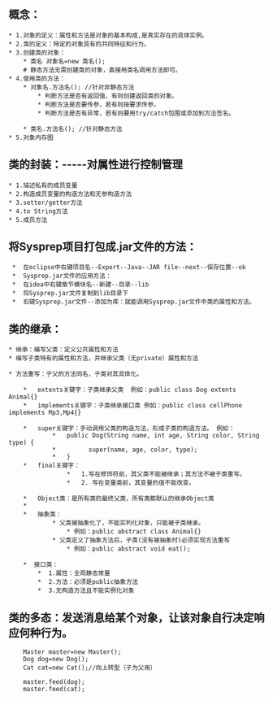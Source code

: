 ## 概念：
	* 1.对象的定义：属性和方法是对象的基本构成,是真实存在的具体实例。
	* 2.类的定义：特定的对象具有的共同特征和行为。
	* 3.创建类的对象：
		* 类名 对象名=new 类名();
		# 静态方法无需创建类的对象，直接用类名调用方法即可。
	* 4.使用类的方法：
		* 对象名.方法名(); //针对非静态方法
			* 判断方法是否有返回值，有则创建返回类的对象。
			* 判断方法是否要传参，若有则按要求传参。
			* 判断方法是否有异常，若有则要用try/catch包围或添加到方法签名。

		* 类名.方法名(); //针对静态方法
	* 5.对象内存图

## 类的封装：-----对属性进行控制管理
	* 1.描述私有的成员变量
	* 2.构造成员变量的构造方法和无参构造方法
	* 3.setter/getter方法
	* 4.to String方法
	* 5.成员方法

## 将Sysprep项目打包成.jar文件的方法：
	 *	在eclipse中右键项目名--Export--Java--JAR file--next--保存位置--ok
	 *  Sysprep.jar文件的应用方法：
	 *  在idea中右键章节模块名--新建--目录--lib
	 *  将Sysprep.jar文件复制到lib目录下
	 *  右键Sysprep.jar文件--添加为库：就能调用Sysprep.jar文件中类的属性和方法。

## 类的继承：
	* 继承：编写父类：定义公共属性和方法
	* 编写子类特有的属性和方法，并继承父类（无private）属性和方法
		
	* 方法重写：子父的方法同名，子类对其具体化。
	
		*   extents关键字：子类继承父类  例如：public class Dog extents Animal{}
		*   implements关键字：子类继承接口类 例如：public class cellPhone implements Mp3,Mp4{}
		
		*   super关键字：手动调用父类的构造方法，形成子类的构造方法。 例如：
				*   public Dog(String name, int age, String color, String type) {
				*         super(name, age, color, type);
				*   }
		*   final关键字：
					*   1.写在修饰符前，其父类不能被继承；其方法不被子类重写。
					*   2. 写在变量类前，其变量的值不能改变。
	
		*   Object类：是所有类的最终父类，所有类都默认的继承Object类
		*
		*   抽象类：
				* 父类被抽象化了，不能实列化对象，只能被子类继承。
					* 例如：public abstract class Animal{}
				* 父类定义了抽象方法后，子类(没有被抽象时)必须实现方法重写 
					* 例如：public abstract void eat();
		
		*  接口类：
			*  1.属性：全局静态常量
			*  2.方法：必须是public抽象方法
			*  3.无构造方法且不能实例化对象

## 类的多态：发送消息给某个对象，让该对象自行决定响应何种行为。
		Master master=new Master();
        Dog dog=new Dog();
        Cat cat=new Cat();//向上转型（子为父用）

        master.feed(dog);
        master.feed(cat);
		
